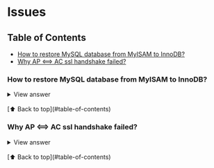 # Issues

## Table of Contents

- [How to restore MySQL database from MyISAM to InnoDB?](#how-to-restore-mysql-database-from-myisam-to-innodb)
- [Why AP <==> AC ssl handshake failed?](#why-ap-<==>-ac-ssl-handshake-failed)

### How to restore MySQL database from MyISAM to InnoDB?

<details>
<summary>View answer</summary>

#### Description

- Export innondb database to import.sql file

```
mysqldump -uuser -p database > database.sql
```

- Import to database which is under myisam mode (show engines to check if innodb is working)

```
[root@localhost workspace]# mysql -uuser -p -e "show engines";
Enter password:
+------------+---------+------------------------------------------------------------+--------------+------+------------+
| Engine     | Support | Comment                                                    | Transactions | XA   | Savepoints |
+------------+---------+------------------------------------------------------------+--------------+------+------------+
| MRG_MYISAM | YES     | Collection of identical MyISAM tables                      | NO           | NO   | NO         |
| CSV        | YES     | CSV storage engine                                         | NO           | NO   | NO         |
| MyISAM     | DEFAULT | Default engine as of MySQL 3.23 with great performance     | NO           | NO   | NO         |
| InnoDB     | YES     | Supports transactions, row-level locking, and foreign keys | YES          | YES  | YES        |
| MEMORY     | YES     | Hash based, stored in memory, useful for temporary tables  | NO           | NO   | NO         |
+------------+---------+------------------------------------------------------------+--------------+------+------------+
```

- If `show engines` not list `InnoDB` the problem happen
- The engine change to myisam silently so that all the table change to myisam and remove all the constrain

#### Solution

- backup database by folling command
- drop myisam database after backup

```
mysqldump -uuser -p database > database.sql
mysql -uuser -p -e "drop database dbname"
```

- stop mysqld service

```
service mysqld stop
```

- remove some mysql db key file to /tmp/
- mysql seemsly find the ib files corrupt so stop the InnoDB engines silently

```
mv /var/lib/mysql/ibdata1 /tmp/
mv /var/lib/mysql/ib_logfile0 /tmp/
mv /var/lib/mysql/ib_logfile1 /tmp/
```

- start mysqld service

```
service mysqld start
```

- check ib files and engines
- mysql will restore ib files and restart InnoDB engine

```
ls /var/lib/mysql/;
mysql -uuser -p -e "show engines;";
```

- create the database
- manually replace database.sql engine=myisam to innodb
- import the new database.sql to mysql

```
mysql -uuser -p -e "create database dbname";
vim replace all => :%s/=MyISAM/=InnoDB
mysql -uuser -p database < database.sql;
```

- remove garbage data by write sql script
- add constrains again

```
alter table table_name add constrains ...;
```

</details>
<br>[⬆ Back to top](#table-of-contents)

### Why AP <==> AC ssl handshake failed?

<details>
<summary>View answer</summary>

- by default it should be somewhere around July 2017 when FAP boot up
- if AP time older than July 2017 cert verify will fail

```js
Certificate failed verification. Error: 9 (certificate is not yet valid)
```

</details>
<br>[⬆ Back to top](#table-of-contents)
